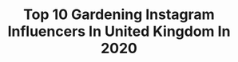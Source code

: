---
title: Top 10 Gardening Instagram Influencers In United Kingdom In 2020
description: >-
  Find top gardening Instagram influencers in United Kingdom in 2020. Most popular hashtags: #gardening #organicgardening #growyourownfood #growyourown.
platform: Instagram
profiles:
  - username: "simply.weekend"
    fullname: >-
      Phoebe Miller
    location: "United Kingdom"
    followers: 28008
    engagement: 294
    commentsToLikes: 0.076729
    id: ck6u6hc3hflev0j71sjmj7n7i
    verified: false
    hashtags: "#loafershomes, #thatsdarlingweekend, #schnauzer, #magnolia"
  - username: "allotmentnotebook"
    fullname: >-
      Natalie 👩🏻‍🌾
    location: "United Kingdom"
    followers: 6081
    engagement: 462
    commentsToLikes: 0.074885
    id: ck0vzgun0918f0i19qho4ba8g
    verified: false
    hashtags: "#allotmentlife, #inmygarden, #mygardentoday, #greetthegrower"
  - username: "belleskitchenph"
    fullname: >-
      Belle’s Kitchen PH
    location: "United Kingdom"
    followers: 10870
    engagement: 625
    commentsToLikes: 0.061421
    id: ck8t3vevf4mzm0j78w8x1impa
    verified: false
    hashtags: "#filipinofoodie, #quarantinefood, #quarantinestories, #pagkaingpinoy"
  - username: "ourlittlechurchcottage"
    fullname: >-
      Our Little Church Cottage
    location: "United Kingdom"
    followers: 37814
    engagement: 493
    commentsToLikes: 0.141484
    id: ck0w2gdjdo8a30i19bo9uyafl
    verified: false
    hashtags: "#homesofinstagram, #bathroominspiration, #throughthewindow, #howwelive"
  - username: "noughticulture"
    fullname: >-
      Alice Vincent
    location: "United Kingdom"
    followers: 25301
    engagement: 211
    commentsToLikes: 0.067828
    id: ck0tuwjls8zox0i19atlog6m5
    verified: false
    hashtags: "#staygardening, #saveprospectcottage, #rootboundbook, #libariesofinstagram"
  - username: "sophiespatch"
    fullname: >-
      Sophie Thomson@Sophies Patch
    location: "United Kingdom"
    followers: 28326
    engagement: 368
    commentsToLikes: 0.026424
    id: ck5cbdalsf7iw0i11p4lmgy3u
    verified: false
    hashtags: "#sweetpeamatucana, #fireaffectedcommunities, #regrowthgardenrecovery, #havingfun"
  - username: "paulbommer"
    fullname: >-
      Paul Bommer
    location: "United Kingdom"
    followers: 10646
    engagement: 536
    commentsToLikes: 0.048634
    id: ck5cd2pbmifos0i11g8wesn3t
    verified: false
    hashtags: "#totentanz, #hairybutt, #pleasingcracks, #posado"
  - username: "mudnbloom"
    fullname: >-
      Mud & Bloom
    location: "United Kingdom"
    followers: 17914
    engagement: 214
    commentsToLikes: 0.107494
    id: ck13857qheji80i19fbeubty5
    verified: false
    hashtags: "#kilvebeach, #gardeningwithchildren, #birdfeeder, #stickcrafts"
  - username: "organicgardenermag"
    fullname: >-
      ABC Organic Gardener Magazine
    location: "United Kingdom"
    followers: 45790
    engagement: 95
    commentsToLikes: 0.021229
    id: ck5q3024jil1r0i118geokvak
    verified: false
    hashtags: "#amazinggardens, #abcgardeningaustralia, #goorganic, #wombats"
  - username: "gardens_illustrated"
    fullname: >-
      Gardens Illustrated
    location: "United Kingdom"
    followers: 39645
    engagement: 356
    commentsToLikes: 0.009560
    id: ck138sthjhucs0i19j3p9w1c8
    verified: false
    hashtags: "#smallgardens, #derekjarman, #design, #houses"
---